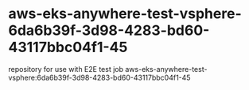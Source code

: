 # aws-eks-anywhere-test-vsphere-6da6b39f-3d98-4283-bd60-43117bbc04f1-45
repository for use with E2E test job aws-eks-anywhere-test-vsphere:6da6b39f-3d98-4283-bd60-43117bbc04f1-45
